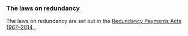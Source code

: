 ###  The laws on redundancy

The laws on redundancy are set out in the [ Redundancy Payments Acts 1967–2014
](https://revisedacts.lawreform.ie/eli/1967/act/21/front/revised/en/html) .
